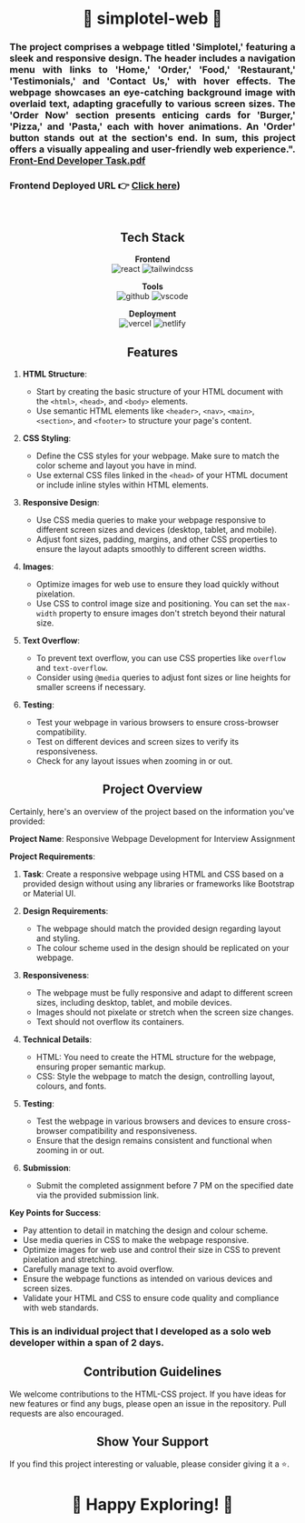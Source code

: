 <h1 align="center">🌟 simplotel-web 🌟</h1>

<h3 align="justify" width="80%">

The project comprises a webpage titled 'Simplotel,' featuring a sleek and responsive design. The header includes a navigation menu with links to 'Home,' 'Order,' 'Food,' 'Restaurant,' 'Testimonials,' and 'Contact Us,' with hover effects. The webpage showcases an eye-catching background image with overlaid text, adapting gracefully to various screen sizes. The 'Order Now' section presents enticing cards for 'Burger,' 'Pizza,' and 'Pasta,' each with hover animations. An 'Order' button stands out at the section's end. In sum, this project offers a visually appealing and user-friendly web experience.". [Front-End Developer Task.pdf](https://github.com/Aajad2002/Simplotel-web/blob/main/Front-End%20Developer%20Task.pdf)


### Frontend Deployed URL 👉 [Click here]([https://65301952526ea83b6c1fabf7--relaxed-truffle-3545fe.netlify.app/]))
</h3>


<br/>

<h2 align="center">Tech Stack</h2>

<p align="center">
  <b>Frontend</b><br>
  <img src="https://img.shields.io/badge/html-%23323330.svg?style=for-the-badge&logo=Html&logoColor=%23F7DF1E" alt="react">
  <img src="https://img.shields.io/badge/css-%2338B2AC.svg?style=for-the-badge&logo=css&logoColor=white" alt="tailwindcss">
</p>

<p align="center">
  <b>Tools</b><br>
  <img src="https://img.shields.io/badge/GitHub-100000?style=for-the-badge&logo=github&logoColor=white" alt="github">
  <img src="https://img.shields.io/badge/Visual%20Studio-5C2D91.svg?style=for-the-badge&logo=visual-studio&logoColor=white" alt="vscode">
</p>

<p align="center">
  <b>Deployment</b><br>
  <img src="https://img.shields.io/badge/vercel-%23000000.svg?style=for-the-badge&logo=vercel&logoColor=white" alt="vercel">
  <img src="https://img.shields.io/badge/netlify-%23000000.svg?style=for-the-badge&logo=netlify&logoColor=#00C7B7" alt="netlify">
</p>

<h2 align="center">Features</h2>

1. **HTML Structure**:
   - Start by creating the basic structure of your HTML document with the `<html>`, `<head>`, and `<body>` elements.
   - Use semantic HTML elements like `<header>`, `<nav>`, `<main>`, `<section>`, and `<footer>` to structure your page's content.

2. **CSS Styling**:
   - Define the CSS styles for your webpage. Make sure to match the color scheme and layout you have in mind.
   - Use external CSS files linked in the `<head>` of your HTML document or include inline styles within HTML elements.

3. **Responsive Design**:
   - Use CSS media queries to make your webpage responsive to different screen sizes and devices (desktop, tablet, and mobile).
   - Adjust font sizes, padding, margins, and other CSS properties to ensure the layout adapts smoothly to different screen widths.

4. **Images**:
   - Optimize images for web use to ensure they load quickly without pixelation.
   - Use CSS to control image size and positioning. You can set the `max-width` property to ensure images don't stretch beyond their natural size.

5. **Text Overflow**:
   - To prevent text overflow, you can use CSS properties like `overflow` and `text-overflow`.
   - Consider using `@media` queries to adjust font sizes or line heights for smaller screens if necessary.

6. **Testing**:
   - Test your webpage in various browsers to ensure cross-browser compatibility.
   - Test on different devices and screen sizes to verify its responsiveness.
   - Check for any layout issues when zooming in or out.


<h2 align="center">Project Overview</h2>

Certainly, here's an overview of the project based on the information you've provided:

**Project Name**: Responsive Webpage Development for Interview Assignment

**Project Requirements**:

1. **Task**: Create a responsive webpage using HTML and CSS based on a provided design without using any libraries or frameworks like Bootstrap or Material UI.

2. **Design Requirements**:
   - The webpage should match the provided design regarding layout and styling.
   - The colour scheme used in the design should be replicated on your webpage.

3. **Responsiveness**:
   - The webpage must be fully responsive and adapt to different screen sizes, including desktop, tablet, and mobile devices.
   - Images should not pixelate or stretch when the screen size changes.
   - Text should not overflow its containers.

4. **Technical Details**:
   - HTML: You need to create the HTML structure for the webpage, ensuring proper semantic markup.
   - CSS: Style the webpage to match the design, controlling layout, colours, and fonts.

5. **Testing**:
   - Test the webpage in various browsers and devices to ensure cross-browser compatibility and responsiveness.
   - Ensure that the design remains consistent and functional when zooming in or out.

6. **Submission**:
   - Submit the completed assignment before 7 PM on the specified date via the provided submission link.

**Key Points for Success**:

- Pay attention to detail in matching the design and colour scheme.
- Use media queries in CSS to make the webpage responsive.
- Optimize images for web use and control their size in CSS to prevent pixelation and stretching.
- Carefully manage text to avoid overflow.
- Ensure the webpage functions as intended on various devices and screen sizes.
- Validate your HTML and CSS to ensure code quality and compliance with web standards.


<h3>This is an individual project that I developed as a solo  web developer within a span of 2 days.</h3>

<h2 align="center">Contribution Guidelines</h2>

We welcome contributions to the HTML-CSS project. If you have ideas for new features or find any bugs, please open an issue in the repository. Pull requests are also encouraged.

<h2 align="center">Show Your Support</h2>

If you find this project interesting or valuable, please consider giving it a ⭐️.

<h1 align="center">🌟 Happy Exploring! 🌟</h1>

